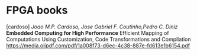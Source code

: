 # FPGA books

[cardoso]
*Joao M.P. Cardoso, Jose Gabriel F. Coutinho,Pedro C. Diniz*
**Embedded Computing for High Performance**
Efficient Mapping of Computations Using Customization, Code Transformations and Compilation
https://media.oiipdf.com/pdf/1a008f73-d6ec-4c38-887e-fd613e1b6154.pdf
